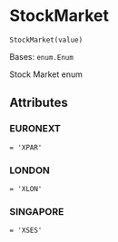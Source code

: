 # StockMarket



`StockMarket(value)`

Bases: `enum.Enum`

Stock Market enum

## Attributes



### EURONEXT

`= 'XPAR'`



### LONDON

`= 'XLON'`



### SINGAPORE

`= 'XSES'`
